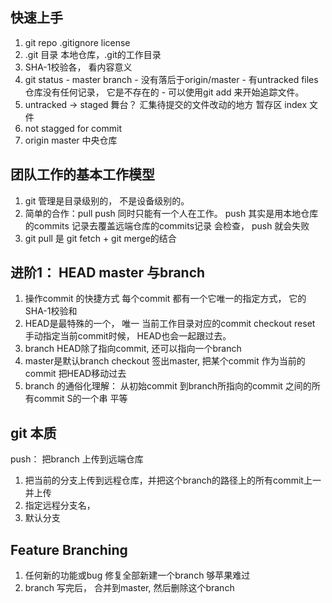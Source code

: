 ## 快速上手
  1. git repo  .gitignore  license
  2. .git 目录 本地仓库，.git的工作目录
  3. SHA-1校验各， 看内容意义
  4. git status
    - master branch
    - 没有落后于origin/master
    - 有untracked files 
      仓库没有任何记录， 它是不存在的
    - 可以使用git add 来开始追踪文件。
  5. untracked -> staged
    舞台？ 汇集待提交的文件改动的地方 暂存区   index 文件
  6. not stagged for commit 
  7. origin master 中央仓库

## 团队工作的基本工作模型
  1. git 管理是目录级别的， 不是设备级别的。
  2. 简单的合作：pull push 
    同时只能有一个人在工作。
    push 其实是用本地仓库的commits 记录去覆盖远端仓库的commits记录 会检查， push 就会失败
  3. git pull  是  git fetch + git merge的结合
  
## 进阶1： HEAD master 与branch 
  1. 操作commit 的快捷方式
  每个commit 都有一个它唯一的指定方式， 它的SHA-1校验和
  2. HEAD是最特殊的一个， 唯一
  当前工作目录对应的commit
  checkout reset 手动指定当前commit时候， HEAD也会一起跟过去。
  3. branch
  HEAD除了指向commit, 还可以指向一个branch 
  4. master是默认branch
  checkout 签出master, 把某个commit 作为当前的commit 把HEAD移动过去 
  5. branch 的通俗化理解：
    从初始commit 到branch所指向的commit 之间的所有commit S的一个串
    平等

## git 本质
push： 把branch 上传到远端仓库
1. 把当前的分支上传到远程仓库，并把这个branch的路径上的所有commit上一并上传
2. 指定远程分支名， 
3. 默认分支

## Feature Branching

1. 任何新的功能或bug 修复全部新建一个branch 够苹果难过
2. branch 写完后， 合并到master, 然后删除这个branch


  